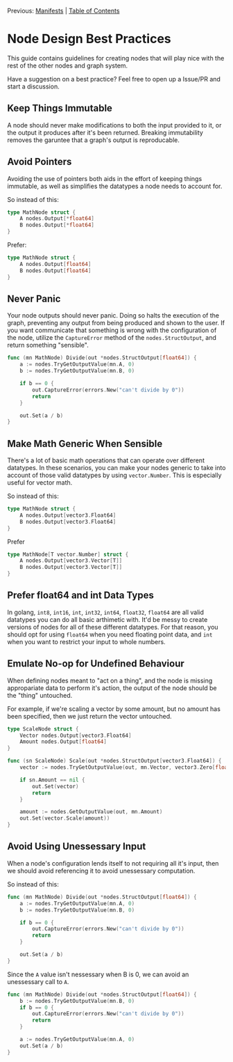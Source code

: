 Previous: [Manifests](../CreatingManifests/README.md) | [Table of Contents](../../README.md)

# Node Design Best Practices

This guide contains guidelines for creating nodes that will play nice with the rest of the other nodes and graph system.

Have a suggestion on a best practice? Feel free to open up a Issue/PR and start a discussion.

## Keep Things Immutable

A node should never make modifications to both the input provided to it, or the output it produces after it's been returned. Breaking immutability removes the garuntee that a graph's output is reproducable. 

## Avoid Pointers

Avoiding the use of pointers both aids in the effort of keeping things immutable, as well as simplifies the datatypes a node needs to account for.

So instead of this:

```go
type MathNode struct {
	A nodes.Output[*float64]
	B nodes.Output[*float64]
}
```

Prefer:

```go
type MathNode struct {
	A nodes.Output[float64]
	B nodes.Output[float64]
}
```

## Never Panic

Your node outputs should never panic. Doing so halts the execution of the graph, preventing any output from being produced and shown to the user. If you want communicate that something is wrong with the configuration of the node, utilize the `CaptureError` method of the `nodes.StructOutput`, and return something "sensible".

```go
func (mn MathNode) Divide(out *nodes.StructOutput[float64]) {
    a := nodes.TryGetOutputValue(mn.A, 0)
    b := nodes.TryGetOutputValue(mn.B, 0)

    if b == 0 {
        out.CaptureError(errors.New("can't divide by 0"))
        return
    }

    out.Set(a / b)
}
```

## Make Math Generic When Sensible

There's a lot of basic math operations that can operate over different datatypes. In these scenarios, you can make your nodes generic to take into account of those valid datatypes by using `vector.Number`. This is especially useful for vector math.

So instead of this:

```go
type MathNode struct {
	A nodes.Output[vector3.Float64]
	B nodes.Output[vector3.Float64]
}
```

Prefer

```go
type MathNode[T vector.Number] struct {
	A nodes.Output[vector3.Vector[T]]
	B nodes.Output[vector3.Vector[T]]
}
```

## Prefer float64 and int Data Types

In golang, `int8`, `int16`, `int`, `int32`, `int64`, `float32`, `float64` are all valid datatypes you can do all basic arthimetic with. It'd be messy to create versions of nodes for all of these different datatypes. For that reason, you should opt for using `float64` when you need floating point data, and `int` when you want to restrict your input to whole numbers.

## Emulate No-op for Undefined Behaviour

When defining nodes meant to "act on a thing", and the node is missing appropariate data to perform it's action, the output of the node should be the "thing" untouched.

For example, if we're scaling a vector by some amount, but no amount has been specified, then we just return the vector untouched.

```go
type ScaleNode struct {
    Vector nodes.Output[vector3.Float64]
    Amount nodes.Output[float64]
}

func (sn ScaleNode) Scale(out *nodes.StructOutput[vector3.Float64]) {
    vector := nodes.TryGetOutputValue(out, mn.Vector, vector3.Zero[float64]())

    if sn.Amount == nil {
        out.Set(vector)
        return
    }

    amount := nodes.GetOutputValue(out, mn.Amount)
    out.Set(vector.Scale(amount))
}
```

## Avoid Using Unessessary Input

When a node's configuration lends itself to not requiring all it's input, then we should avoid referencing it to avoid unessessary computation.

So instead of this:

```go
func (mn MathNode) Divide(out *nodes.StructOutput[float64]) {
    a := nodes.TryGetOutputValue(mn.A, 0)
    b := nodes.TryGetOutputValue(mn.B, 0)

    if b == 0 {
        out.CaptureError(errors.New("can't divide by 0"))
        return
    }

    out.Set(a / b)
}
```

Since the `A` value isn't nessessary when B is 0, we can avoid an unessessary call to `A`.

```go
func (mn MathNode) Divide(out *nodes.StructOutput[float64]) {
    b := nodes.TryGetOutputValue(mn.B, 0)
    if b == 0 {
        out.CaptureError(errors.New("can't divide by 0"))
        return
    }

    a := nodes.TryGetOutputValue(mn.A, 0)
    out.Set(a / b)
}
```
